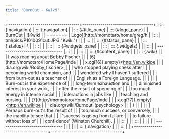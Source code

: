 ```yaml
---
title: 'BurnOut - Kwiki'
---
```


+-----------------------------------+-----------------------------------+
| ::: {.navigation}                 | ::: {.navigation}                 |
| ::: {#title_pane}                 | ::: {#logo_pane}                  |
| BurnOut                           | ![Kwiki                           |
| =======                           | Logo](http://momotaro/home/greg/h |
| :::                               | tml/pics/P1010091cut.JPG "Kwiki") |
|                                   | :::                               |
| ::: {#status_pane}                |                                   |
| ::: {.status}                     | \                                 |
| :::                               |                                   |
| :::                               | ::: {#widgets_pane}               |
| :::                               | ::: {.widgets}                    |
|                                   | :::                               |
| -------------------------------   | :::                               |
|                                   | :::                               |
| ::: {#content_pane}               |                                   |
| ::: {.wiki}                       |                                   |
| I was reading about Bobby Fischer |                                   |
| [6](http://momotaro/HomePage/inde |                                   |
| x.cgi?6){.empty}<http://en.wikipe |                                   |
| dia.org/wiki/Bobby_fischer>,      |                                   |
| who stopped playing chess after   |                                   |
| becoming world champion, and      |                                   |
| wondered why I haven\'t suffered  |                                   |
| from burn-out as a teacher of     |                                   |
| English as a Foreign Language.    |                                   |
|                                   |                                   |
| Burn-out is the experience of     |                                   |
| long-term exhaustion and          |                                   |
| diminished interest in your work, |                                   |
| often the result of spending of   |                                   |
| too much energy in intense social |                                   |
| interactions in jobs like         |                                   |
| teaching and nursing.             |                                   |
| [7](http://momotaro/HomePage/inde |                                   |
| x.cgi?7){.empty}<http://en.wikipe |                                   |
| dia.org/wiki/Burnout_(psychology> |                                   |
| )                                 |                                   |
|                                   |                                   |
| Perhaps burn-out\'s the result of |                                   |
| too much success, or conversely,  |                                   |
| the inability to see that         |                                   |
| \'success is going from failure   |                                   |
| to failure without loss of        |                                   |
| confidence\' (Winston Churchill). |                                   |
| :::                               |                                   |
| :::                               |                                   |
|                                   |                                   |
| -------------------------------   |                                   |
|                                   |                                   |
| ::: {.navigation}                 |                                   |
| :::                               |                                   |
+-----------------------------------+-----------------------------------+
